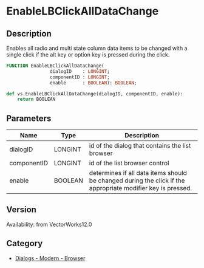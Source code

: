 # EnableLBClickAllDataChange

## Description
Enables all radio and multi state column data items to be changed with a single click if the alt key or option key is pressed during the click.

```pascal
FUNCTION EnableLBClickAllDataChange(
				dialogID    : LONGINT;
				componentID : LONGINT;
				enable      : BOOLEAN): BOOLEAN;
```

```python
def vs.EnableLBClickAllDataChange(dialogID, componentID, enable):
    return BOOLEAN
```

## Parameters
|Name|Type|Description|
|---|---|---|
|dialogID|LONGINT|id of the dialog that contains the list browser|
|componentID|LONGINT|id of the list browser control|
|enable|BOOLEAN|determines if all data items should be changed during the click if the appropriate modifier key is pressed.|

## Version
Availability: from VectorWorks12.0

## Category
* [Dialogs - Modern - Browser](../Categories/Dialogs%20-%20Modern%20-%20Browser.md)
